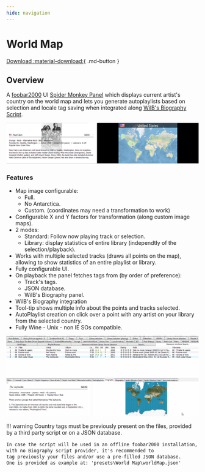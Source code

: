 ```yaml
---
hide: navigation
---
```


# World Map

[Download :material-download:](https://github.com/regorxxx/World-Map-SMP){ .md-button }

## Overview

A [foobar2000](https://www.foobar2000.org/) UI 
[Spider Monkey Panel](https://theqwertiest.github.io/foo_spider_monkey_panel/) 
which displays current artist's country on the world map and lets you generate 
autoplaylists based on selection and locale tag saving when integrated along
 [WilB's Biography Script](https://github.com/Wil-B/Biography).

![World Map UI](../images/wm_ui.png)

### Features
- Map image configurable:
	- Full.
	- No Antarctica.
	- Custom. (coordinates may need a transformation to work)
- Configurable X and Y factors for transformation (along custom image maps).
- 2 modes:
	- Standard: Follow now playing track or selection.
	- Library: display statistics of entire library (independtly of the selection/playback).
- Works with multiple selected tracks (draws all points on the map), allowing to show statistics of an entire playlist or library.
- Fully configurable UI.
- On playback the panel fetches tags from (by order of preference):
	- Track's tags.
	- JSON database.
	- WilB's Biography panel.
- WilB's Biography integration
- Tool-tip shows multiple info about the points and tracks selected.
- AutoPlaylist creation on click over a point with any artist on your library from the selected country.
- Fully Wine - Unix - non IE SOs compatible.

![World Map usage](../images/wm.gif)

!!! warning
	Country tags must be previously present on the files, provided by a third party
	script or on a JSON database. 
	
	In case the script will be used in an offline foobar2000 installation, 
	with no Biography script provider, it's recommended to
	tag previously your files and/or use a pre-filled JSON database.  
	One is provided	as example at: 'presets\World Map\worldMap.json'